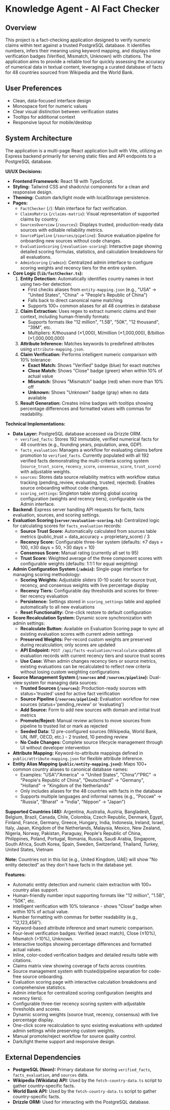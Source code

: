 # Knowledge Agent - AI Fact Checker

## Overview
This project is a fact-checking application designed to verify numeric claims within text against a trusted PostgreSQL database. It identifies numbers, infers their meaning using keyword mapping, and displays inline verification badges (Verified, Mismatch, Unknown) with citations. The application aims to provide a reliable tool for quickly assessing the accuracy of numerical data in textual content, leveraging a curated database of facts for 48 countries sourced from Wikipedia and the World Bank.

## User Preferences
- Clean, data-focused interface design
- Monospace font for numeric values
- Clear visual distinction between verification states
- Tooltips for additional context
- Responsive layout for mobile/desktop

## System Architecture
The application is a multi-page React application built with Vite, utilizing an Express backend primarily for serving static files and API endpoints to a PostgreSQL database.

**UI/UX Decisions:**
- **Frontend Framework:** React 18 with TypeScript.
- **Styling:** Tailwind CSS and shadcn/ui components for a clean and responsive design.
- **Theming:** Custom dark/light mode with localStorage persistence.
- **Pages:**
    - `FactChecker` (`/`): Main interface for fact verification.
    - `ClaimsMatrix` (`/claims-matrix`): Visual representation of supported claims by country.
    - `SourcesOverview` (`/sources`): Displays trusted, production-ready data sources with editable reliability metrics.
    - `SourcePipeline` (`/sources/pipeline`): Source evaluation pipeline for onboarding new sources without code changes.
    - `EvaluationScoring` (`/evaluation-scoring`): Interactive page showing detailed scoring formulas, statistics, and calculation breakdowns for all evaluations.
    - `AdminScoring` (`/admin`): Centralized admin interface to configure scoring weights and recency tiers for the entire system.
- **Core Logic (`lib/factChecker.ts`):**
    1.  **Entity Detection:** Automatically identifies country names in text using two-tier detection:
        - First checks aliases from `entity-mapping.json` (e.g., "USA" → "United States", "China" → "People's Republic of China")
        - Falls back to direct canonical name matching
        - Supports 100+ common aliases for all 48 countries in database
    2.  **Claim Extraction:** Uses regex to extract numeric claims and their context, including human-friendly formats:
        - Supports formats like "12 million", "1.5B", "50K", "12 thousand", "39M", etc.
        - Multipliers: K/thousand (×1,000), M/million (×1,000,000), B/billion (×1,000,000,000)
    3.  **Attribute Inference:** Matches keywords to predefined attributes using `attribute-mapping.json`.
    4.  **Claim Verification:** Performs intelligent numeric comparison with 10% tolerance:
        - **Exact Match:** Shows "Verified" badge (blue) for exact matches
        - **Close Match:** Shows "Close" badge (green) when within 10% of actual value
        - **Mismatch:** Shows "Mismatch" badge (red) when more than 10% off
        - **Unknown:** Shows "Unknown" badge (gray) when no data available
    5.  **Result Generation:** Creates inline badges with tooltips showing percentage differences and formatted values with commas for readability.

**Technical Implementations:**
- **Data Layer:** PostgreSQL database accessed via Drizzle ORM.
    - `verified_facts`: Stores 192 immutable, verified numerical facts for 48 countries (e.g., founding years, population, area, GDP).
    - `facts_evaluation`: Manages a workflow for evaluating claims before promotion to `verified_facts`. Currently populated with all 192 verified facts demonstrating the multi-criteria scoring system (`source_trust_score`, `recency_score`, `consensus_score`, `trust_score`) with adjustable weights.
    - `sources`: Stores data source reliability metrics with workflow status tracking (pending_review, evaluating, trusted, rejected). Enables source onboarding without code changes.
    - `scoring_settings`: Singleton table storing global scoring configuration (weights and recency tiers), configurable via the Admin interface.
- **Backend:** Express server handling API requests for facts, facts evaluation, sources, and scoring settings.
- **Evaluation Scoring (`server/evaluation-scoring.ts`):** Centralized logic for calculating scores for `facts_evaluation` records:
    - **Source Trust Score:** Automatically calculated from sources table metrics (public_trust + data_accuracy + proprietary_score) / 3
    - **Recency Score:** Configurable three-tier system (defaults: ≤7 days = 100, ≤30 days = 50, >30 days = 10)
    - **Consensus Score:** Manual rating (currently all set to 95)
    - **Trust Score:** Weighted average of the three component scores with configurable weights (defaults: 1:1:1 for equal weighting)
- **Admin Configuration System (`/admin`):** Single-page interface for managing scoring methodology:
    - **Scoring Weights:** Adjustable sliders (0-10 scale) for source trust, recency, and consensus weights with live percentage display
    - **Recency Tiers:** Configurable day thresholds and scores for three-tier recency evaluation
    - **Persistence:** Settings stored in `scoring_settings` table and applied automatically to all new evaluations
    - **Reset Functionality:** One-click restore to default configuration
- **Score Recalculation System:** Dynamic score synchronization with admin settings:
    - **Recalculate Button:** Available on Evaluation Scoring page to sync all existing evaluation scores with current admin settings
    - **Preserved Weights:** Per-record custom weights are preserved during recalculation; only scores are updated
    - **API Endpoint:** `POST /api/facts-evaluation/recalculate` updates all evaluation records with current recency tiers and source trust scores
    - **Use Case:** When admin changes recency tiers or source metrics, existing evaluations can be recalculated to reflect new criteria without losing custom weighting configurations
- **Source Management System (`/sources` and `/sources/pipeline`):** Dual-view system for managing data sources:
    - **Trusted Sources (`/sources`):** Production-ready sources with status='trusted' used for active fact verification
    - **Source Pipeline (`/sources/pipeline`):** Evaluation workflow for new sources (status='pending_review' or 'evaluating')
    - **Add Source:** Form to add new sources with domain and initial trust metrics
    - **Promote/Reject:** Manual review actions to move sources from pipeline to trusted list or mark as rejected
    - **Seeded Data:** 12 pre-configured sources (Wikipedia, World Bank, UN, IMF, OECD, etc.) - 2 trusted, 10 pending review
    - **No Code Changes:** Complete source lifecycle management through UI without developer intervention
- **Attribute Mapping:** Keyword-to-attribute mappings defined in `public/attribute-mapping.json` for flexible attribute inference.
- **Entity Alias Mapping (`public/entity-mapping.json`):** Maps 100+ common country aliases to canonical database names:
    - Examples: "USA"/"America" → "United States", "China"/"PRC" → "People's Republic of China", "Deutschland" → "Germany", "Holland" → "Kingdom of the Netherlands"
    - Only includes aliases for the 48 countries with facts in the database
    - Supports multiple languages and informal names (e.g., "Россия" → "Russia", "Bharat" → "India", "Nippon" → "Japan")

**Supported Countries (48):**
Argentina, Australia, Austria, Bangladesh, Belgium, Brazil, Canada, Chile, Colombia, Czech Republic, Denmark, Egypt, Finland, France, Germany, Greece, Hungary, India, Indonesia, Ireland, Israel, Italy, Japan, Kingdom of the Netherlands, Malaysia, Mexico, New Zealand, Nigeria, Norway, Pakistan, Paraguay, People's Republic of China, Philippines, Poland, Portugal, Romania, Russia, Saudi Arabia, Singapore, South Africa, South Korea, Spain, Sweden, Switzerland, Thailand, Turkey, United States, Vietnam

**Note:** Countries not in this list (e.g., United Kingdom, UAE) will show "No entity detected" as they don't have facts in the database yet.

**Features:**
- Automatic entity detection and numeric claim extraction with 100+ country alias support.
- Human-friendly number input supporting formats like "12 million", "1.5B", "50K", etc.
- Intelligent verification with 10% tolerance - shows "Close" badge when within 10% of actual value.
- Number formatting with commas for better readability (e.g., "12,123,456").
- Keyword-based attribute inference and smart numeric comparison.
- Four-level verification badges: Verified (exact match), Close (≤10%), Mismatch (>10%), Unknown.
- Interactive tooltips showing percentage differences and formatted actual values.
- Inline, color-coded verification badges and detailed results table with citations.
- Claims matrix view showing coverage of facts across countries.
- Source management system with trusted/pipeline separation for code-free source onboarding.
- Evaluation scoring page with interactive calculation breakdowns and comprehensive statistics.
- Admin interface for centralized scoring configuration (weights and recency tiers).
- Configurable three-tier recency scoring system with adjustable thresholds and scores.
- Dynamic scoring weights (source trust, recency, consensus) with live percentage display.
- One-click score recalculation to sync existing evaluations with updated admin settings while preserving custom weights.
- Manual promote/reject workflow for source quality control.
- Dark/light theme support and responsive design.

## External Dependencies
- **PostgreSQL (Neon):** Primary database for storing `verified_facts`, `facts_evaluation`, and `sources` data.
- **Wikipedia (Wikidata) API:** Used by the `fetch-country-data.ts` script to gather country-specific facts.
- **World Bank API:** Used by the `fetch-country-data.ts` script to gather country-specific facts.
- **Drizzle ORM:** Used for interacting with the PostgreSQL database.